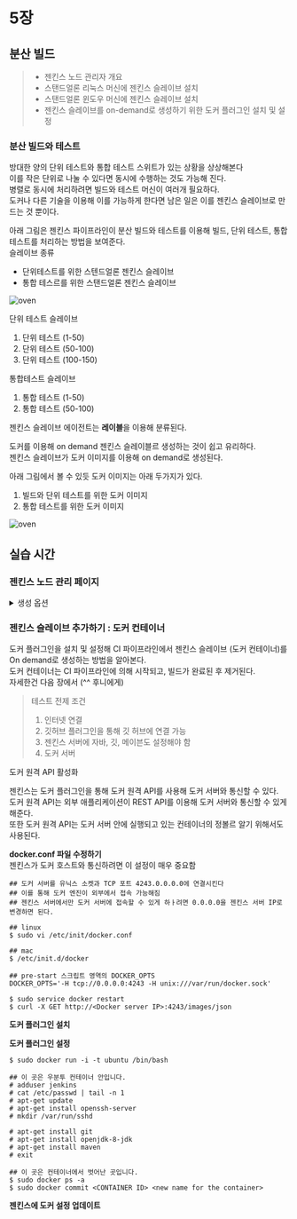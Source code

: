 # 5장
## 분산 빌드
> * 젠킨스 노드 관리자 개요
> * 스탠드얼론 리눅스 머신에 젠킨스 슬레이브 설치
> * 스탠드얼론 윈도우 머신에 젠킨스 슬레이브 설치
> * 젠킨스 슬레이브를 on-demand로 생성하기 위한 도커 플러그인 설치 및 설정

### 분산 빌드와 테스트
방대한 양의 단위 테스트와 통합 테스트 스위트가 있는 상황을 상상해본다<br>
이를 작은 단위로 나눌 수 있다면 동시에 수행하는 것도 가능해 진다. <br>
병렬로 동시에 처리하려면 빌드와 테스트 머신이 여러개 필요하다.<br>
도커나 다른 기술을 이용해 이를 가능하게 한다면 남은 일은 이를 젠킨스 슬레이브로 만드는 것 뿐이다.

아래 그림은 젠킨스 파이프라인이 분산 빌드와 테스트를 이용해 빌드, 단위 테스트, 통합 테스트를 처리하는 방법을 보여준다. <br>
슬레이브 종류
- 단위테스트를 위한 스텐드얼론 젠킨스 슬레이브
- 통합 테스르를 위한 스탠드얼론 젠킨스 슬레이브

 ![oven](/doc/img/agent_distri_build_test1.jpg)
 
 단위 테스트 슬레이브
 1. 단위 테스트 (1-50)
 2. 단위 테스트 (50-100)
 3. 단위 테스트 (100-150)
 
 통합테스트 슬레이브
 1. 통합 테스트 (1-50)
 2. 통합 테스트 (50-100)
 
 젠킨스 슬레이브 에이전트는 **레이블**을 이용해 분류된다.
 
 도커를 이용해 on demand 젠킨스 슬레이블르 생성하는 것이 쉽고 유리하다. <br>
 젠킨스 슬레이브가 도커 이미지를 이용해 on demand로 생성된다.
 
 아래 그림에서 볼 수 있듯 도커 이미지는 아래 두가지가 있다.
 1. 빌드와 단위 테스트를 위한 도커 이미지
 2. 통합 테스트를 위한 도커 이미지
 
 ![oven](/doc/img/agent_distri_build_test2.jpg)
 
 ## 실습 시간
 ### 젠킨스 노드 관리 페이지
 <details><summary>생성 옵션</summary>
 
 Labels : 스페이스 (_)를 이용해 여러 개의 레이블을 추가할 수 있는데, 다음 화면과 같이 레이블을 이용해 특정 슬레이브에서 파이프라인을 실행할 수 있다.
 예제를 보면 maven-build-1 레이블을 추가해 이 젠킨스 슬레이브가 메이븐 프로젝트를 빌드할 수 있게 설정했다. 
 
 Usage
 - User this node as much as possible : 세상에 자비를 베풀어 모든자가 사용 가능하게 함
 - Only build jobs with label expressions matching this node : 프로젝트 설정에서 레이블이나 노드의 이름 조건에 부합하는 경우에만 허요앻줌
 
 Launch method
 - Launch agent via Java Web Start
 JNLP 파일이 에이전트 머신에 열려 있어 젠킨스 마스터에 TCP 연결이 되어야 한다.
 
 > **다운 로드**  
 <jenkins_server_url>/jnlpJars/agent.jar 
 ```
$ echo <secret_key> > secret-file
$ cat << EOF > start_agent.sh
#!/bin/bash
java -jar agent.jar -jnlpUrl https://jbuildsx.ahnlab.com/computer/test/slave-agent.jnlp -secret @secret-file -workDir "/jenkins" &
EOF
$ chmod +x start_agent.sh
$ ./start_agent.sh
```
 - Launch agent via execution of command on the master
 마스터에서 젠킨스 실행 명령을 받아 에이전트를 실행한다.
 마스터가 다른 머신에 SSH나 remote shell(RSH)을 통해 프로세스를 실행시킬 수 있는 경우 이를 사용
 - Launch agent via SSH
 secure SSH 연결을 통해 명령어를 보내 슬레이블르 시작시킨다.
 해당 머신에 로그인할 수 있는 계정이 있어야 한다. (루트권한 X)
 - Let Jenkins control this Windows slave as a Windows service
 윈도우에 있는 원격 관리 기능을 이용해 윈도우 슬레이브 시작
 
 Availability
- Keep this agent online as much as possible
- Take this agent online and offline at specific times
정기적인 빌드가 있을 경우 괜춘할듯(?)
- Take this agent online when in demand, and offline when idle
조건을 만족할 경우 젠킨스가 해당 에이전트를 온라인 상태로 만든다.
조건은 빌드가 in demand delay에 정의된 시간만큼 큐에 존재하게 되는 경우이다
- 그리고 에이전트는 레이블에 의해 매칭될 경우에서 실행됨
이 에이전트는 다음과 같은 겨웅에 오프라인으로 변경됨
1. 해당 에이전트에서 실행되는 빌드가 더이상 존재하지 않을 경우
2. 해당 에이전트가 Idle delay에 명시된 시간만큼 유휴 상태로 존재할 경우 
</details>

### 젠킨스 슬레이브 추가하기 : 도커 컨테이너
도커 플러그인을 설치 및 설정해 CI 파이프라인에서 젠킨스 슬레이브 (도커 컨테이너)를 On demand로 생성하는 방법을 알아본다.<br>
도커 컨테이너는 CI 파이프라인에 의해 시작되고, 빌드가 완료된 후 제거된다.<br>
자세한건 다음 장에서 (^^ 후니에게)

> 테스트 전제 조건
> 1. 인터넷 연결
> 2. 깃허브 플러그인을 통해 깃 허브에 연결 가능
> 3. 젠킨스 서버에 자바, 깃, 메이븐도 설정해야 함
> 4. 도커 서버

도커 원격 API 활성화

젠킨스는 도커 플러그인을 통해 도커 원격 API를 사용해 도커 서버와 통신할 수 있다.<br> 
도커 원격 API는 외부 애플리케이션이 REST API를 이용해 도커 서버와 통신할 수 있게 해준다.<br>
또한 도커 원격 API는 도커 서버 안에 실행되고 있는 컨테이너의 정볼르 알기 위해서도 사용된다.

**docker.conf 파일 수정하기**<br>
젠킨스가 도커 호스트와 통신하려면 이 설정이 매우 중요함
 ```
## 도커 서버를 유닉스 소켓과 TCP 포트 4243.0.0.0.0에 연결시킨다
## 이를 통해 도커 엔진이 외부에서 접속 가능해짐
## 젠킨스 서버에서만 도커 서버에 접속할 수 있게 하ㅏ려면 0.0.0.0을 젠킨스 서버 IP로 변경하면 된다.

## linux
$ sudo vi /etc/init/docker.conf

## mac
$ /etc/init.d/docker

## pre-start 스크립트 영역의 DOCKER_OPTS
DOCKER_OPTS='-H tcp://0.0.0.0:4243 -H unix:///var/run/docker.sock'

$ sudo service docker restart
$ curl -X GET http://<Docker server IP>:4243/images/json
```

**도커 플러그인 설치**

**도커 플러그인 설정**

```
$ sudo docker run -i -t ubuntu /bin/bash

## 이 곳은 우분투 컨테이너 안입니다.
# adduser jenkins
# cat /etc/passwd | tail -n 1
# apt-get update
# apt-get install openssh-server
# mkdir /var/run/sshd

# apt-get install git
# apt-get install openjdk-8-jdk
# apt-get install maven
# exit

## 이 곳은 컨테이너에서 벗어난 곳입니다.
$ sudo docker ps -a
$ sudo docker commit <CONTAINER ID> <new name for the container>
```

**젠킨스에 도커 설정 업데이트**

